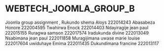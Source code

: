 # WEBTECH_JOOMLA_GROUP_B
Joomla group assignment , Rukundo shema Aloys 222014243 Abasabeza Honore 222004595 Twahirwa Enock 222014403 Ndayiragije jean paul 222015155 Ruragwa samson 222017574 Iradukunda divine 222013049 Nsabimana jean paul 222011858 Muragijimana uwase marie louise 222017604 uwiduhaye Emima 222011435 Dukundimana francine 222013117
